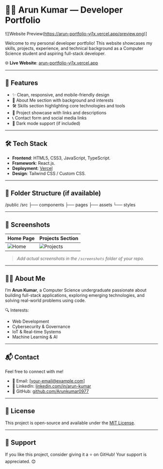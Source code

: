 # 🧑‍💻 Arun Kumar — Developer Portfolio

![[Website Preview(https://arun-portfolio-yj1x.vercel.app/preview.png)]

Welcome to my personal developer portfolio! This website showcases my skills, projects, experience, and technical background as a Computer Science student and aspiring full-stack developer.

🌐 **Live Website**: [arun-portfolio-yj1x.vercel.app](https://arun-portfolio-yj1x.vercel.app/)

---

## 🚀 Features

- ✨ Clean, responsive, and mobile-friendly design
- 🧾 About Me section with background and interests
- 🛠️ Skills section highlighting core technologies and tools
- 💼 Project showcase with links and descriptions
- 📞 Contact form and social media links
- 🌙 Dark mode support (if included)

---

## 🛠️ Tech Stack

- **Frontend**: HTML5, CSS3, JavaScript, TypeScript.
- **Framework**: React.js.
- **Deployment**: [Vercel](https://vercel.com/)
- **Design**: Tailwind CSS / Custom CSS.

---

## 📁 Folder Structure (if available)
/public
/src
├── components
├── pages
├── assets
└── styles


---

## 📸 Screenshots

| Home Page | Projects Section |
|-----------|------------------|
| ![Home](screenshots/home.png) | ![Projects](screenshots/projects.png) |

> _Add actual screenshots in the `/screenshots` folder of your repo._

---

## 👨‍💼 About Me

I’m **Arun Kumar**, a Computer Science undergraduate passionate about building full-stack applications, exploring emerging technologies, and solving real-world problems using code.

🔍 Interests:
- Web Development
- Cybersecurity & Governance
- IoT & Real-time Systems
- Machine Learning & AI

---

## 📬 Contact

Feel free to connect with me!

- 📧 Email: [your-email@example.com]
- 🔗 LinkedIn: [linkedin.com/in/arun-kumar](https://linkedin.com/in/arun-kumar)
- 💼 GitHub: [github.com/Arunkumar0977](https://github.com/Arunkumar0977)

---

## 🧾 License

This project is open-source and available under the [MIT License](LICENSE).

---

## 🌟 Support

If you like this project, consider giving it a ⭐ on GitHub! Your support is appreciated. 😊


